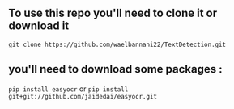 ## To use this repo you'll need to clone it or download it 

`git clone https://github.com/waelbannani22/TextDetection.git`
## you'll need to download some packages :
`pip install easyocr`
or 
`pip install git+git://github.com/jaidedai/easyocr.git`
